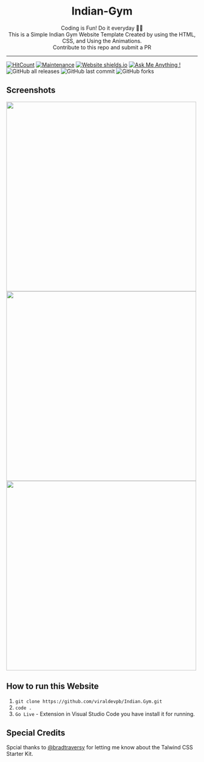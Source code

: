 <h1 align="center">
Indian-Gym
</h1>

<p align="center">
  Coding is Fun! Do it everyday 💯💯
  <br />
  This is a Simple Indian Gym Website Template Created by using the HTML, CSS, and Using the Animations.
  <br />
  Contribute to this repo and submit a PR
</p>

*** 

[![HitCount](http://hits.dwyl.com/viraldevpb/IndianGym.svg)](http://hits.dwyl.com/viraldevpb/IndianGym) [![Maintenance](https://img.shields.io/badge/Maintained%3F-yes-green.svg)](https://GitHub.com/viraldevpb/Indian.Gym/)  [![Website shields.io](https://img.shields.io/website-up-down-green-red/http/shields.io.svg)](https://viraldevpb.github.io/Portfolio/) [![Ask Me Anything !](https://img.shields.io/badge/Ask%20me-anything-1abc9c.svg)](https://viraldevpb.github.io/Portfolio/) ![GitHub all releases](https://img.shields.io/github/downloads/viraldevpb/Indian.Gym/total?logo=Github) ![GitHub last commit](https://img.shields.io/github/last-commit/viraldevpb/Indian.Gym) ![GitHub forks](https://img.shields.io/github/forks/viraldevpb/Indian.Gym?style=social)

## Screenshots

<img src="https://user-images.githubusercontent.com/66899360/103438113-6546c500-4c55-11eb-8606-901a88d997ea.jpg" data-canonical-src="https://user-images.githubusercontent.com/66899360/103438113-6546c500-4c55-11eb-8606-901a88d997ea.jpg" width="500" />

<img src="https://user-images.githubusercontent.com/66899360/103438061-bd30fc00-4c54-11eb-8286-f6cec31a77f4.jpg" data-canonical-src="https://user-images.githubusercontent.com/66899360/103438061-bd30fc00-4c54-11eb-8286-f6cec31a77f4.jpg" width="500" />

<img src="https://user-images.githubusercontent.com/66899360/103438062-befabf80-4c54-11eb-8cbd-f0a4fb62f64c.jpg" data-canonical-src="https://user-images.githubusercontent.com/66899360/103438062-befabf80-4c54-11eb-8cbd-f0a4fb62f64c.jpg" width="500" /> 


## How to run this Website

1. `git clone https://github.com/viraldevpb/Indian.Gym.git`
2. `code .`
3. `Go Live` - Extension in Visual Studio Code you have install it for running.

## Special Credits

Spcial thanks to [@bradtraversy](https://github.com/bradtraversy) for letting me know about the Talwind CSS Starter Kit.
